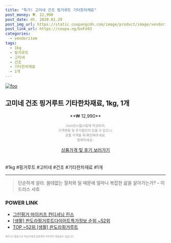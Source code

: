 ```yaml
--- 
title: "특가! 고미네 건조 핑거루트 기타한차재료" 
post_money: ₩. 12,990 
post_date: dt. 2020.01.29 
post_img_url: https://static.coupangcdn.com/image/product/image/vendoritem/2019/04/19/3455604181/b897625d-2918-4323-acc2-f21aec934539.jpg 
post_link_url: https://coupa.ng/bnFo93 
categories: 
  - vendoritem 
tags: 
  - 1kg 
  - 핑거루트 
  - 고미네 
  - 건조 
  - 기타한차재료 
  - 1개 
--- 
```

[![foo](https://static.coupangcdn.com/image/product/image/vendoritem/2019/04/19/3455604181/b897625d-2918-4323-acc2-f21aec934539.jpg)](https://coupa.ng/bnFo93) 

## 고미네 건조 핑거루트 기타한차재료, 1kg, 1개 
<p style="text-align: center;">**₩ 12,990**</p> 
<p style="text-align: center;"><span style="color: #898c8f; font-family: Georgia,Times,serif; font-size: 0.75em;">2020년01월29일에 작성되어, <br>가격변동 및 추가할인이 있을 수 있으니,<br> 상품 가격을 꼭!확인해주세요.<br>행복하세요~</span> 
</p>	 
<div markdown="0" style="text-align: center;"><a href="https://coupa.ng/bnFo93" class="btn btn--success">상품가격 및 후기 보러가기</a></div> 
<br><br> 
  #1kg #핑거루트 #고미네 #건조 #기타한차재료 #1개 
<hr> 

> 단순하게 살라. 쓸데없는 절차와 일 때문에 얼마나 복잡한 삶을 살아가는가? – 이드리스 샤흐 


### POWER LINK

* <a href="https://blog.naver.com/sakai111/221781541857" target="_blank">그린핑거 마이키즈 컨디셔닝 린스</a>
* <a href="https://blog.naver.com/fasyy4321/221773682762" target="_blank"> [생활] 판도라핑거루트다이어트특가정보 순위 ~52위</a>
* <a href="https://blog.naver.com/fasyy4321/221782642297" target="_blank"> TOP ~52위 [생활] 판도라핑거루트</a>

<span style="color: #898c8f; font-family: Georgia,Times,serif; font-size: 0.55em;">파트너스활동으로 작성자에게 일정액의 커미션이 제공될수 있습니다.</span> 
